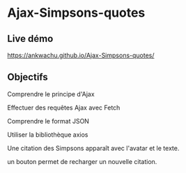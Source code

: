# Ajax-Simpsons-quotes  

## Live démo
https://ankwachu.github.io/Ajax-Simpsons-quotes/

## Objectifs


Comprendre le principe d'Ajax


Effectuer des requêtes Ajax avec Fetch


Comprendre le format JSON


Utiliser la bibliothèque axios


Une citation des Simpsons apparaît avec l'avatar et le texte.  


un bouton permet de recharger un nouvelle citation.
